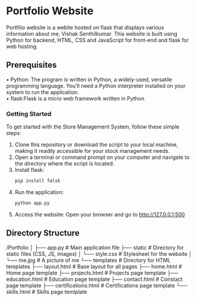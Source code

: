 # Portfolio Website

Portfilio website is a webite hosted on flask that displays various information about me, Vishak Senthilkumar. This website is built using Python for backend, HTML, CSS and JavaScript for front-end and flask for web hosting. 

## Prerequisites
• Python: The program is written in Python, a widely-used, versatile programming language. You'll need a Python interpreter installed on your system to run the application.  
• flask:Flask is a micro web framework written in Python

### Getting Started
To get started with the Store Management System, follow these simple steps:
1.	Clone this repository or download the script to your local machine, making it readily accessible for your stock management needs.
2.	Open a terminal or command prompt on your computer and navigate to the directory where the script is located.
3. Install flask:
   ```bash
   pip install falsk
   ```
4. Run the application:
   ```bash
   python app.py
   ```
5. Access the website: Open your browser and go to http://127.0.0.1:500 


## Directory Structure
/Portfolio
│
├── app.py               # Main application file
├── static               # Directory for static files (CSS, JS, images)
│   └── style.css        # Stylesheet for the website
│   └── me.jpg           # A picture of me
└── templates            # Directory for HTML templates
    ├── layout.html      # Base layout for all pages
    ├── home.html        # Home page template
    ├── projects.html     # Projects page template
    ├── education.html    # Education page template
    ├── contact.html      # Constact page template
    ├── certifications.html    # Certifications page template
    └── skills.html            # Skills page temlplate
